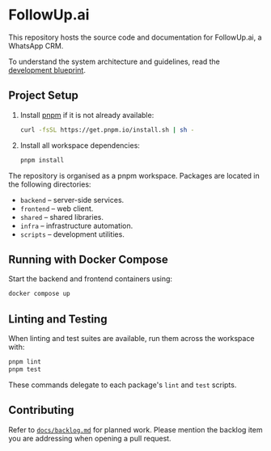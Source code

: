 # FollowUp.ai

This repository hosts the source code and documentation for FollowUp.ai, a WhatsApp CRM.

To understand the system architecture and guidelines, read the [development blueprint](./blueprint.md).

## Project Setup

1. Install [pnpm](https://pnpm.io) if it is not already available:

   ```bash
   curl -fsSL https://get.pnpm.io/install.sh | sh -
   ```

2. Install all workspace dependencies:

   ```bash
   pnpm install
   ```

The repository is organised as a pnpm workspace. Packages are located in the following directories:

- `backend` – server-side services.
- `frontend` – web client.
- `shared` – shared libraries.
- `infra` – infrastructure automation.
- `scripts` – development utilities.

## Running with Docker Compose

Start the backend and frontend containers using:

```bash
docker compose up
```

## Linting and Testing

When linting and test suites are available, run them across the workspace with:

```bash
pnpm lint
pnpm test
```

These commands delegate to each package's `lint` and `test` scripts.

## Contributing

Refer to [`docs/backlog.md`](./docs/backlog.md) for planned work. Please mention the backlog item you are addressing when opening a pull request.
